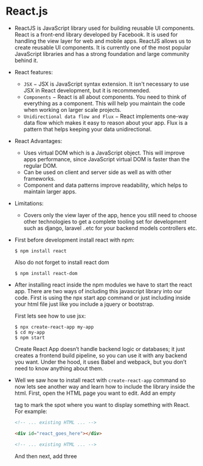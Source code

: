 # React.js

- ReactJS is JavaScript library used for building reusable UI components. React is a front-end library developed by Facebook. It is used for handling the view layer for web and mobile apps. ReactJS allows us to create reusable UI components. It is currently one of the most popular JavaScript libraries and has a strong foundation and large community behind it.

- React features:
  - `JSX` − JSX is JavaScript syntax extension. It isn't necessary to use JSX in React development, but it is recommended.
  - `Components` − React is all about components. You need to think of everything as a component. This will help you maintain the code when working on larger scale projects.
  - `Unidirectional data flow and Flux` − React implements one-way data flow which makes it easy to reason about your app. Flux is a pattern that helps keeping your data unidirectional.
  
- React Advantages:
  - Uses virtual DOM which is a JavaScript object. This will improve apps performance, since JavaScript virtual DOM is faster than the regular DOM.
  - Can be used on client and server side as well as with other frameworks.
  - Component and data patterns improve readability, which helps to maintain larger apps.
  
- Limitations:
  - Covers only the view layer of the app, hence you still need to choose other technologies to get a complete tooling set for development such as django, laravel ..etc for your backend models controllers etc.
  
- First before development install react with npm:
  ```
  $ npm install react
  ```
  Also do not forget to install react dom
  ```
  $ npm install react-dom
  ```
  
- After installing react inside the npm modules we have to start the react app. There are two ways of including this javascript library into our code. First is using the npx start app command or just including inside your html file just like you include a jquery or bootstrap.

  First lets see how to use jsx:
  ```
  $ npx create-react-app my-app
  $ cd my-app
  $ npm start
  ```
  Create React App doesn’t handle backend logic or databases; it just creates a frontend build pipeline, so you can use it with any backend you want. Under the hood, it uses Babel and webpack, but you don’t need to know anything about them.
  
- Well we saw how to install react with `create-react-app` command so now lets see another way and learn how to include the library inside the html. First, open the HTML page you want to edit. Add an empty <div> tag to mark the spot where you want to display something with React. For example:
  ```html
  <!-- ... existing HTML ... -->

  <div id="react_goes_here"></div>

  <!-- ... existing HTML ... -->
  ```
  And then next, add three <script> tags to the HTML page right before the closing </body> tag:
  ```html
    <!-- ... other HTML ... -->

    <!-- Load React. -->
    <!-- Note: when deploying, replace "development.js" with "production.min.js". -->
    <script src="https://unpkg.com/react@16/umd/react.development.js" crossorigin></script>
    <script src="https://unpkg.com/react-dom@16/umd/react-dom.development.js" crossorigin></script>

    <!-- Load our React component. -->
    <script src="react_goes_here.js"></script>

  </body>
  ```
  The first two tags load React. The third one will load your component code. After doing the above create a file called `react_goes_here.js` next to your HTML page and add :
  ```js
  // ... react code ...
  
  const domContainer = document.querySelector('#react_code_goes_here');
  ReactDOM.render(e(reactCode), domContainer);
  ```
  
  Note: I did not really understand how to add react into html. I will comeback to this later on ...
  
<br>
<br>
<br>

# JSX

- Consider this variable declaration:
  ```js
  const element = <h1>Hello world</h1>;
  ```
